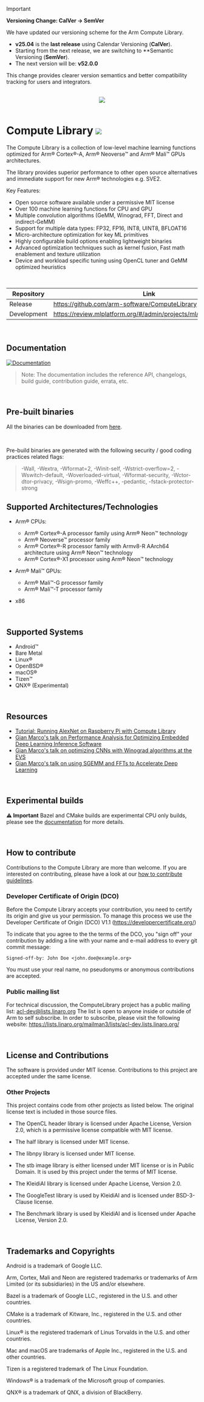 > [!IMPORTANT]
> **Versioning Change: CalVer → SemVer**
>
> We have updated our versioning scheme for the Arm Compute Library.
>
> - **v25.04** is the **last release** using Calendar Versioning (**CalVer**).
> - Starting from the next release, we are switching to **Semantic Versioning (**SemVer**).
> - The next version will be: **v52.0.0**
>
> This change provides clearer version semantics and better compatibility tracking for users and integrators.

<br>
<div align="center">
 <img src="https://raw.githubusercontent.com/ARM-software/ComputeLibrary/gh-pages/ACL_logo.png"/><br><br>
</div>

# Compute Library [![](https://img.shields.io/github/v/release/ARM-software/ComputeLibrary?label=latest&color=green)](https://github.com/ARM-software/ComputeLibrary/releases/latest)

The Compute Library is a collection of low-level machine learning functions optimized for Arm® Cortex®-A, Arm® Neoverse™ and Arm® Mali™ GPUs architectures.<br>

The library provides superior performance to other open source alternatives and immediate support for new Arm® technologies e.g. SVE2.

Key Features:

- Open source software available under a permissive MIT license
- Over 100 machine learning functions for CPU and GPU
- Multiple convolution algorithms (GeMM, Winograd, FFT, Direct and indirect-GeMM)
- Support for multiple data types: FP32, FP16, INT8, UINT8, BFLOAT16
- Micro-architecture optimization for key ML primitives
- Highly configurable build options enabling lightweight binaries
- Advanced optimization techniques such as kernel fusion, Fast math enablement and texture utilization
- Device and workload specific tuning using OpenCL tuner and GeMM optimized heuristics

<br>

| Repository  | Link                                                             |
| ----------- | ---------------------------------------------------------------- |
| Release     | https://github.com/arm-software/ComputeLibrary                   |
| Development | https://review.mlplatform.org/#/admin/projects/ml/ComputeLibrary |

<br>

## Documentation
[![Documentation](https://img.shields.io/badge/documentation-latest-green)](https://artificial-intelligence.sites.arm.com/computelibrary/latest/index.xhtml)

> Note: The documentation includes the reference API, changelogs, build guide, contribution guide, errata, etc.

<br>

## Pre-built binaries
All the binaries can be downloaded from [here](https://github.com/ARM-software/ComputeLibrary/releases).

<br>

Pre-build binaries are generated with the following security / good coding practices related flags:
> -Wall, -Wextra, -Wformat=2, -Winit-self, -Wstrict-overflow=2, -Wswitch-default, -Woverloaded-virtual, -Wformat-security, -Wctor-dtor-privacy, -Wsign-promo, -Weffc++, -pedantic, -fstack-protector-strong

## Supported Architectures/Technologies

- Arm® CPUs:
    - Arm® Cortex®-A processor family using Arm® Neon™ technology
    - Arm® Neoverse™ processor family
    - Arm® Cortex®-R processor family with Armv8-R AArch64 architecture using Arm® Neon™ technology
    - Arm® Cortex®-X1 processor using Arm® Neon™ technology

- Arm® Mali™ GPUs:
    - Arm® Mali™-G processor family
    - Arm® Mali™-T processor family

- x86

<br>

## Supported Systems

- Android™
- Bare Metal
- Linux®
- OpenBSD®
- macOS®
- Tizen™
- QNX® (Experimental)

<br>

## Resources
- [Tutorial: Running AlexNet on Raspberry Pi with Compute Library](https://community.arm.com/processors/b/blog/posts/running-alexnet-on-raspberry-pi-with-compute-library)
- [Gian Marco's talk on Performance Analysis for Optimizing Embedded Deep Learning Inference Software](https://www.embedded-vision.com/platinum-members/arm/embedded-vision-training/videos/pages/may-2019-embedded-vision-summit)
- [Gian Marco's talk on optimizing CNNs with Winograd algorithms at the EVS](https://www.embedded-vision.com/platinum-members/arm/embedded-vision-training/videos/pages/may-2018-embedded-vision-summit-iodice)
- [Gian Marco's talk on using SGEMM and FFTs to Accelerate Deep Learning](https://www.embedded-vision.com/platinum-members/arm/embedded-vision-training/videos/pages/may-2016-embedded-vision-summit-iodice)

<br>

## Experimental builds

**⚠ Important** Bazel and CMake builds are experimental CPU only builds, please see the [documentation](https://artificial-intelligence.sites.arm.com/computelibrary/latest/how_to_build.xhtml) for more details.

<br>

## How to contribute

Contributions to the Compute Library are more than welcome. If you are interested on contributing, please have a look at our [how to contribute guidelines](https://artificial-intelligence.sites.arm.com/computelibrary/latest/contribution_guidelines.xhtml).

### Developer Certificate of Origin (DCO)
Before the Compute Library accepts your contribution, you need to certify its origin and give us your permission. To manage this process we use the Developer Certificate of Origin (DCO) V1.1 (https://developercertificate.org/)

To indicate that you agree to the the terms of the DCO, you "sign off" your contribution by adding a line with your name and e-mail address to every git commit message:

```Signed-off-by: John Doe <john.doe@example.org>```

You must use your real name, no pseudonyms or anonymous contributions are accepted.

### Public mailing list
For technical discussion, the ComputeLibrary project has a public mailing list: acl-dev@lists.linaro.org
The list is open to anyone inside or outside of Arm to self subscribe.  In order to subscribe, please visit the following website:
https://lists.linaro.org/mailman3/lists/acl-dev.lists.linaro.org/

<br>

## License and Contributions

The software is provided under MIT license. Contributions to this project are accepted under the same license.

### Other Projects
This project contains code from other projects as listed below. The original license text is included in those source files.

* The OpenCL header library is licensed under Apache License, Version 2.0, which is a permissive license compatible with MIT license.

* The half library is licensed under MIT license.

* The libnpy library is licensed under MIT license.

* The stb image library is either licensed under MIT license or is in Public Domain. It is used by this project under the terms of MIT license.

* The KleidiAI library is licensed under Apache License, Version 2.0.

* The GoogleTest library is used by KleidiAI and is licensed under BSD-3-Clause license.

* The Benchmark library is used by KleidiAI and is licensed under Apache License, Version 2.0.

<br>

## Trademarks and Copyrights

Android is a trademark of Google LLC.

Arm, Cortex, Mali and Neon are registered trademarks or trademarks of Arm Limited (or its subsidiaries) in the US and/or elsewhere.

Bazel is a trademark of Google LLC., registered in the U.S. and other
countries.

CMake is a trademark of Kitware, Inc., registered in the U.S. and other
countries.

Linux® is the registered trademark of Linus Torvalds in the U.S. and other countries.

Mac and macOS are trademarks of Apple Inc., registered in the U.S. and other
countries.

Tizen is a registered trademark of The Linux Foundation.

Windows® is a trademark of the Microsoft group of companies.

QNX® is a trademark of QNX, a division of BlackBerry.
